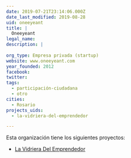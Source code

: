 ```yaml
---
date: 2019-07-21T23:14:06.000Z
date_last_modified: 2019-08-28
uid: oneeyeant
title: |
  Oneeyeant
legal_name: 
description: |
  
org_type: Empresa privada (startup)
website: www.oneeyeant.com
year_founded: 2012
facebook: 
twitter: 
tags:
  - participación-ciudadana
  - otro
cities: 
  - Rosario
projects_uids:
  - la-vidriera-del-emprendedor

---
```


Esta organización tiene los siguientes proyectos:

- [La Vidriera Del Emprendedor](/proyectos/la-vidriera-del-emprendedor)

